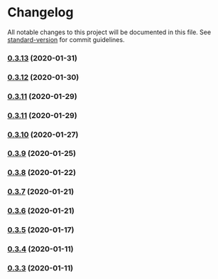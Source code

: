 # Changelog

All notable changes to this project will be documented in this file. See [standard-version](https://github.com/conventional-changelog/standard-version) for commit guidelines.

### [0.3.13](https://github.com/sprout2000/nenrei/compare/v0.3.12...v0.3.13) (2020-01-31)

### [0.3.12](https://github.com/sprout2000/nenrei/compare/v0.3.11...v0.3.12) (2020-01-30)

### [0.3.11](https://github.com/sprout2000/nenrei/compare/v0.3.10...v0.3.11) (2020-01-29)

### [0.3.11](https://github.com/sprout2000/nenrei/compare/v0.3.10...v0.3.11) (2020-01-29)

### [0.3.10](https://github.com/sprout2000/nenrei/compare/v0.3.9...v0.3.10) (2020-01-27)

### [0.3.9](https://github.com/sprout2000/nenrei/compare/v0.3.8...v0.3.9) (2020-01-25)

### [0.3.8](https://github.com/sprout2000/nenrei/compare/v0.3.7...v0.3.8) (2020-01-22)

### [0.3.7](https://github.com/sprout2000/nenrei/compare/v0.3.6...v0.3.7) (2020-01-21)

### [0.3.6](https://github.com/sprout2000/nenrei/compare/v0.3.5...v0.3.6) (2020-01-21)

### [0.3.5](https://github.com/sprout2000/nenrei/compare/v0.3.4...v0.3.5) (2020-01-17)

### [0.3.4](https://github.com/sprout2000/nenrei/compare/v0.3.3...v0.3.4) (2020-01-11)

### [0.3.3](https://github.com/sprout2000/nenrei/compare/v0.1.1...v0.3.3) (2020-01-11)
